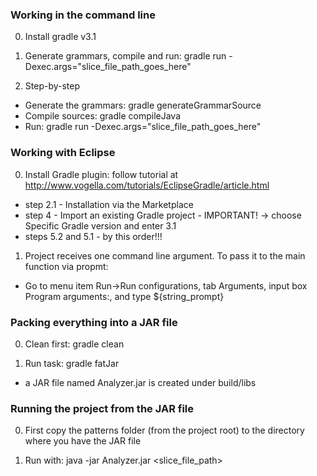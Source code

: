 ### Working in the command line

0. Install gradle v3.1

1. Generate grammars, compile and run:
  gradle run -Dexec.args="slice_file_path_goes_here"
  
2. Step-by-step
  * Generate the grammars: gradle generateGrammarSource
  * Compile sources: gradle compileJava
  * Run: gradle run -Dexec.args="slice_file_path_goes_here"
  
### Working with Eclipse

0. Install Gradle plugin: follow tutorial at http://www.vogella.com/tutorials/EclipseGradle/article.html
  * step 2.1 - Installation via the Marketplace
  * step 4 - Import an existing Gradle project - IMPORTANT! -> choose Specific Gradle version and enter 3.1
  * steps 5.2 and 5.1 - by this order!!!
  
1. Project receives one command line argument. To pass it to the main function via propmt:
  * Go to menu item Run->Run configurations, tab Arguments, input box Program arguments:, and type ${string_prompt}

### Packing everything into a JAR file

0. Clean first:
  gradle clean
  
1. Run task:
  gradle fatJar
  
* a JAR file named Analyzer.jar is created under build/libs

### Running the project from the JAR file

0. First copy the patterns folder (from the project root) to the directory where you have the JAR file

1. Run with: 
  java -jar Analyzer.jar <slice_file_path>
  
 
